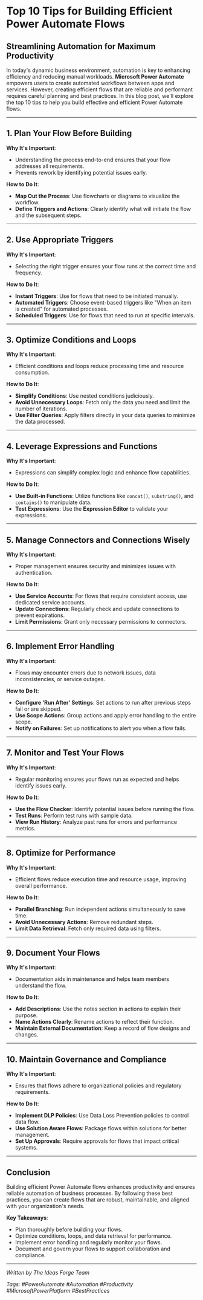 # Top 10 Tips for Building Efficient Power Automate Flows

## Streamlining Automation for Maximum Productivity

In today's dynamic business environment, automation is key to enhancing efficiency and reducing manual workloads. **Microsoft Power Automate** empowers users to create automated workflows between apps and services. However, creating efficient flows that are reliable and performant requires careful planning and best practices. In this blog post, we'll explore the top 10 tips to help you build effective and efficient Power Automate flows.

---

## 1. **Plan Your Flow Before Building**

**Why It's Important**:

- Understanding the process end-to-end ensures that your flow addresses all requirements.
- Prevents rework by identifying potential issues early.

**How to Do It**:

- **Map Out the Process**: Use flowcharts or diagrams to visualize the workflow.
- **Define Triggers and Actions**: Clearly identify what will initiate the flow and the subsequent steps.

---

## 2. **Use Appropriate Triggers**

**Why It's Important**:

- Selecting the right trigger ensures your flow runs at the correct time and frequency.

**How to Do It**:

- **Instant Triggers**: Use for flows that need to be initiated manually.
- **Automated Triggers**: Choose event-based triggers like "When an item is created" for automated processes.
- **Scheduled Triggers**: Use for flows that need to run at specific intervals.

---

## 3. **Optimize Conditions and Loops**

**Why It's Important**:

- Efficient conditions and loops reduce processing time and resource consumption.

**How to Do It**:

- **Simplify Conditions**: Use nested conditions judiciously.
- **Avoid Unnecessary Loops**: Fetch only the data you need and limit the number of iterations.
- **Use Filter Queries**: Apply filters directly in your data queries to minimize the data processed.

---

## 4. **Leverage Expressions and Functions**

**Why It's Important**:

- Expressions can simplify complex logic and enhance flow capabilities.

**How to Do It**:

- **Use Built-in Functions**: Utilize functions like `concat()`, `substring()`, and `contains()` to manipulate data.
- **Test Expressions**: Use the **Expression Editor** to validate your expressions.

---

## 5. **Manage Connectors and Connections Wisely**

**Why It's Important**:

- Proper management ensures security and minimizes issues with authentication.

**How to Do It**:

- **Use Service Accounts**: For flows that require consistent access, use dedicated service accounts.
- **Update Connections**: Regularly check and update connections to prevent expirations.
- **Limit Permissions**: Grant only necessary permissions to connectors.

---

## 6. **Implement Error Handling**

**Why It's Important**:

- Flows may encounter errors due to network issues, data inconsistencies, or service outages.

**How to Do It**:

- **Configure 'Run After' Settings**: Set actions to run after previous steps fail or are skipped.
- **Use Scope Actions**: Group actions and apply error handling to the entire scope.
- **Notify on Failures**: Set up notifications to alert you when a flow fails.

---

## 7. **Monitor and Test Your Flows**

**Why It's Important**:

- Regular monitoring ensures your flows run as expected and helps identify issues early.

**How to Do It**:

- **Use the Flow Checker**: Identify potential issues before running the flow.
- **Test Runs**: Perform test runs with sample data.
- **View Run History**: Analyze past runs for errors and performance metrics.

---

## 8. **Optimize for Performance**

**Why It's Important**:

- Efficient flows reduce execution time and resource usage, improving overall performance.

**How to Do It**:

- **Parallel Branching**: Run independent actions simultaneously to save time.
- **Avoid Unnecessary Actions**: Remove redundant steps.
- **Limit Data Retrieval**: Fetch only required data using filters.

---

## 9. **Document Your Flows**

**Why It's Important**:

- Documentation aids in maintenance and helps team members understand the flow.

**How to Do It**:

- **Add Descriptions**: Use the notes section in actions to explain their purpose.
- **Name Actions Clearly**: Rename actions to reflect their function.
- **Maintain External Documentation**: Keep a record of flow designs and changes.

---

## 10. **Maintain Governance and Compliance**

**Why It's Important**:

- Ensures that flows adhere to organizational policies and regulatory requirements.

**How to Do It**:

- **Implement DLP Policies**: Use Data Loss Prevention policies to control data flow.
- **Use Solution Aware Flows**: Package flows within solutions for better management.
- **Set Up Approvals**: Require approvals for flows that impact critical systems.

---

## **Conclusion**

Building efficient Power Automate flows enhances productivity and ensures reliable automation of business processes. By following these best practices, you can create flows that are robust, maintainable, and aligned with your organization's needs.

**Key Takeaways**:

- Plan thoroughly before building your flows.
- Optimize conditions, loops, and data retrieval for performance.
- Implement error handling and regularly monitor your flows.
- Document and govern your flows to support collaboration and compliance.

---

*Written by The Ideas Forge Team*

*Tags: #PowerAutomate #Automation #Productivity #MicrosoftPowerPlatform #BestPractices*
